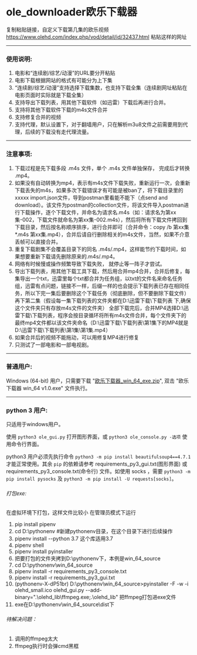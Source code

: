 # ole_downloader欧乐下载器
复制粘贴链接，自定义下载第几集的欧乐视频
https://www.olehd.com/index.php/vod/detail/id/32437.html 粘贴这样的网址

---
### 使用说明:

1. 电影和“连续剧/综艺/动漫”的URL要分开粘贴
2. 电影下载根据网站的格式有可能分为上下集
3. “连续剧/综艺/动漫”支持选择下载集数，也支持下载全集（连续剧网址粘贴在电影页面时实际就是下载全集）
4. 支持导出下载列表，用其他下载软件（如迅雷）下载后再进行合并。
5. 支持将其他下载软件下载的m4s文件合并
6. 支持修复合并的视频
7. 支持代理，默认设置下，对于翻墙用户，只在解析m3u8文件之前需要用到代理，后续的下载没有走代理流量。
---
### 注意事项:

1. 下载过程是先下载多段 .m4s 文件，单个 .m4s 文件单独保存， 完成后才转换 .mp4。
2. 如果没有自动转换为mp4，表示有m4s文件下载失败，重新运行一次，会重新下载丢失的m4s，如果多次下载错误才有可能是被ban了，将下载目录里的xxxxx import.json文件，导到postman里看能不能下（点send and download）。该文件为postman的collection文件，将该文件导入postman进行下载操作，逐个下载文件，并命名为请求名.m4s（如：请求名为第xx集-002，下载文件就命名为第xx集-002.m4s），然后将所有下载文件拷回到下载目录，然后按名称顺序排序，进行合并即可（合并命令：copy /b 第xx集*.m4s 第xx集.mp4），合并后请自行删除相关的m4s文件，当然，如果不介意丢帧可以直接合并。
3. 重复下载剧集不会覆盖目录下的同名 .m4s/.mp4，这样能节约下载时间，如果想要重新下载请先删除原来的.m4s/.mp4。
4. 网络有时候慢或操作频繁导致下载失败， 就停止等一阵子才尝试。 
5. 导出下载列表，用其他下载工具下载，然后用合并mp4合并，合并后修复，每集导出一个txt，迅雷里每个txt都合并为任务组，以txt的文件名来命名任务组，迅雷有点问题，链接不一样，后缀一样的也会提示下载列表已存在相同任务，所以下完一集后要删除这个下载任务（彻底删除，但不要删除下载文件）再下第二集（假设每一集下载列表的文件夹都在D:\迅雷下载\下载列表 下,确保这个文件夹只有存放m4s文件的文件夹）
全部下载完后，合并MP4选择D:\迅雷下载\下载列表，程序会按目录循环将所有m4s文件合并，每个文件夹下的最终mp4文件都以该文件夹命名（D:\迅雷下载\下载列表\第1集下的MP4就是D:\迅雷下载\下载列表\第1集\第1集.mp4）
6. 如果合并后的视频不能拖动，可以用修复MP4进行修复
7. 只测试了一部电影和一部电视剧。

---
### 普通用户:
Windows (64-bit) 用户，只需要下载 "[欧乐下载器_win_64_exe.zip](https://www.aliyundrive.com/s/MQan7K5YU4o)",  双击 "欧乐下载器 win_64 v1.0.exe" 文件执行。 

---
### python 3 用户:

只适用于windows用户。

使用 `python3 ole_gui.py` 打开图形界面，或 `python3 ole_console.py -选项` 使用命令行界面。

python3 用户必须先执行命令 `python3 -m pip install beautifulsoup4==4.7.1` 才能正常使用。其余 `pip` 的依赖请参考 requirements_py3_gui.txt(图形界面) 或 requirements_py3_console.txt(命令行) 文件。如使用 socks ，需要 `python3 -m pip install pysocks` 及 `python3 -m pip install -U requests[socks]`。


###### 打包exe:
在虚拟环境下打包，这样文件比较小
在管理员模式下运行
1. pip install pipenv
2. cd D:\pythonenv #新建pythonenv目录，在这个目录下进行后续操作
3. pipenv install --python 3.7 这个库适用3.7
4. pipenv shell
5. pipenv install pyinstaller
6. 把要打包的文件夹拷到D:\pythonenv下，本例是win_64_source
7. cd D:\pythonenv\win_64_source
8. pipenv install -r requirements_py3_console.txt
9. pipenv install -r requirements_py3_gui.txt
10. (pythonenv-X-dP51br) D:\pythonenv\win_64_source>pyinstaller -F -w -i olehd_small.ico  olehd_gui.py --add-binary=".\\olehd_lib\\ffmpeg.exe;.\\olehd_lib" 把ffmpeg打包进exe文件
11. exe在D:\pythonenv\win_64_source\dist下

###### 待解决问题：
1. 调用的ffmpeg太大
2. ffmpeg执行时会弹cmd黑框
